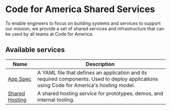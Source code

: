 # Code for America Shared Services

To enable engineers to focus on building systems and services to support our
mission, we provide a set of shared services and infrastructure that can be used
by all teams at Code for America.

## Available services

| Name                      | Description                                                                                                                              |
|---------------------------|------------------------------------------------------------------------------------------------------------------------------------------|
| [App Spec][appspec]       | A YAML file that defines an application and its required components. Used to deploy applications using Code for America's hosting model. |
| [Shared Hosting][hosting] | A shared hosting service for prototypes, demos, and internal tooling.                                                                    |

[appspec]: ./services/appspec/index.md
[hosting]: ./services/hosting/index.md
